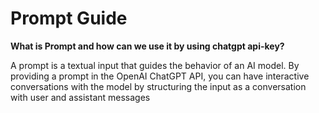 # Prompt Guide
 <strong> What is Prompt and how can we use it by using chatgpt api-key? </strong>
 
 A prompt is a textual input that guides the behavior of an AI model. By providing a prompt in the OpenAI ChatGPT API, you can have interactive conversations with the model by structuring the input as a conversation with user and assistant messages
